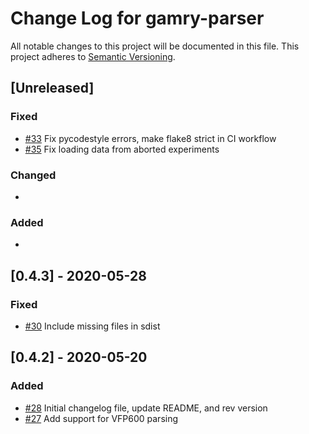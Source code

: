 # Change Log for gamry-parser
All notable changes to this project will be documented in this file.
This project adheres to [Semantic Versioning](http://semver.org/).

## [Unreleased]

### Fixed
- [#33](https://github.com/bcliang/gamry-parser/pull/33) Fix pycodestyle errors, make flake8 strict in CI workflow
- [#35](https://github.com/bcliang/gamry-parser/pull/35) Fix loading data from aborted experiments

### Changed
-

### Added
-

## [0.4.3] - 2020-05-28

### Fixed
- [#30](https://github.com/bcliang/gamry-parser/pull/30) Include missing files in sdist

## [0.4.2] - 2020-05-20

### Added
- [#28](https://github.com/bcliang/gamry-parser/pull/28) Initial changelog file, update README, and rev version
- [#27](https://github.com/bcliang/gamry-parser/pull/27) Add support for VFP600 parsing
